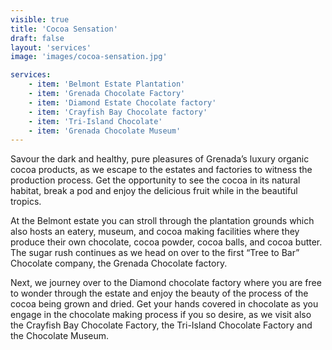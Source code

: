 ```yaml
---
visible: true
title: 'Cocoa Sensation'
draft: false
layout: 'services'
image: 'images/cocoa-sensation.jpg'

services:
    - item: 'Belmont Estate Plantation'
    - item: 'Grenada Chocolate Factory'
    - item: 'Diamond Estate Chocolate factory'
    - item: 'Crayfish Bay Chocolate factory'
    - item: 'Tri-Island Chocolate'
    - item: 'Grenada Chocolate Museum'
---
```


Savour the dark and healthy, pure pleasures of Grenada’s luxury organic cocoa products, as we escape to the estates and factories to witness the production process. Get the opportunity to see the cocoa in its natural habitat, break a pod and enjoy the delicious fruit while in the beautiful tropics.

At the Belmont estate you can stroll through the plantation grounds which also hosts an eatery, museum, and cocoa making facilities where they produce their own chocolate, cocoa powder, cocoa balls, and cocoa butter. The sugar rush continues as we head on over to the first “Tree to Bar” Chocolate company, the Grenada Chocolate factory.

Next, we journey over to the Diamond chocolate factory where you are free to wonder through the estate and enjoy the beauty of the process of the cocoa being grown and dried. Get your hands covered in chocolate as you engage in the chocolate making process if you so desire, as we visit also the Crayfish Bay Chocolate Factory, the Tri-Island Chocolate Factory and the Chocolate Museum.
